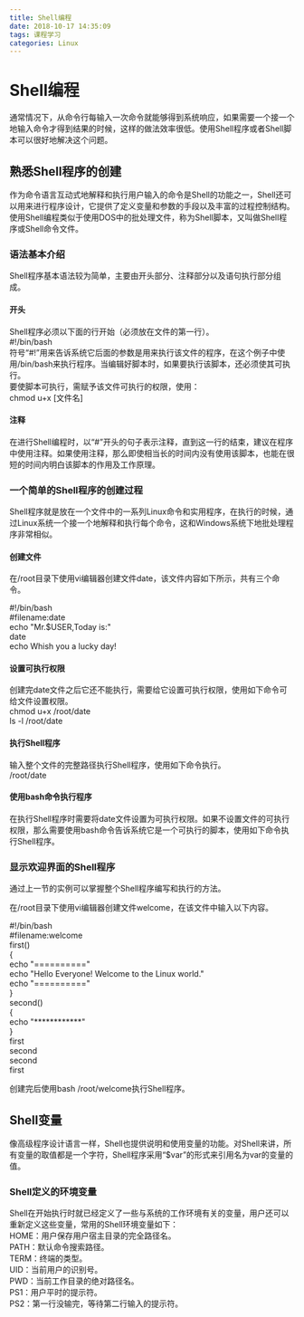 ```yaml
---
title: Shell编程
date: 2018-10-17 14:35:09
tags: 课程学习
categories: Linux
---
```


# Shell编程

通常情况下，从命令行每输入一次命令就能够得到系统响应，如果需要一个接一个地输入命令才得到结果的时候，这样的做法效率很低。使用Shell程序或者Shell脚本可以很好地解决这个问题。  

## 熟悉Shell程序的创建

作为命令语言互动式地解释和执行用户输入的命令是Shell的功能之一，Shell还可以用来进行程序设计，它提供了定义变量和参数的手段以及丰富的过程控制结构。使用Shell编程类似于使用DOS中的批处理文件，称为Shell脚本，又叫做Shell程序或Shell命令文件。  

### 语法基本介绍

Shell程序基本语法较为简单，主要由开头部分、注释部分以及语句执行部分组成。  

#### 开头

Shell程序必须以下面的行开始（必须放在文件的第一行）。  
\#!/bin/bash  
符号“#!”用来告诉系统它后面的参数是用来执行该文件的程序，在这个例子中使用/bin/bash来执行程序。当编辑好脚本时，如果要执行该脚本，还必须使其可执行。  
要使脚本可执行，需赋予该文件可执行的权限，使用：  
chmod u+x [文件名]  

#### 注释

在进行Shell编程时，以“#”开头的句子表示注释，直到这一行的结束，建议在程序中使用注释。如果使用注释，那么即使相当长的时间内没有使用该脚本，也能在很短的时间内明白该脚本的作用及工作原理。  

### 一个简单的Shell程序的创建过程

Shell程序就是放在一个文件中的一系列Linux命令和实用程序，在执行的时候，通过Linux系统一个接一个地解释和执行每个命令，这和Windows系统下地批处理程序非常相似。

#### 创建文件

在/root目录下使用vi编辑器创建文件date，该文件内容如下所示，共有三个命令。  

\#!/bin/bash  
\#filename:date  
echo "Mr.$USER,Today is:"  
date  
echo Whish you a lucky day!  

#### 设置可执行权限

创建完date文件之后它还不能执行，需要给它设置可执行权限，使用如下命令可给文件设置权限。  
chmod u+x /root/date  
ls -l /root/date  

#### 执行Shell程序

输入整个文件的完整路径执行Shell程序，使用如下命令执行。  
/root/date  

#### 使用bash命令执行程序

在执行Shell程序时需要将date文件设置为可执行权限。如果不设置文件的可执行权限，那么需要使用bash命令告诉系统它是一个可执行的脚本，使用如下命令执行Shell程序。  

### 显示欢迎界面的Shell程序

通过上一节的实例可以掌握整个Shell程序编写和执行的方法。  

在/root目录下使用vi编辑器创建文件welcome，在该文件中输入以下内容。  

\#!/bin/bash  
\#filename:welcome  
first()  
{  
echo "=========="  
echo "Hello Everyone! Welcome to the Linux world."  
echo "=========="  
}  
second()  
{  
echo "************"  
}  
first  
second  
second  
first  

创建完后使用bash /root/welcome执行Shell程序。  

## Shell变量

像高级程序设计语言一样，Shell也提供说明和使用变量的功能。对Shell来讲，所有变量的取值都是一个字符，Shell程序采用“$var”的形式来引用名为var的变量的值。  

### Shell定义的环境变量

Shell在开始执行时就已经定义了一些与系统的工作环境有关的变量，用户还可以重新定义这些变量，常用的Shell环境变量如下：  
HOME：用户保存用户宿主目录的完全路径名。  
PATH：默认命令搜索路径。  
TERM：终端的类型。  
UID：当前用户的识别号。  
PWD：当前工作目录的绝对路径名。  
PS1：用户平时的提示符。  
PS2：第一行没输完，等待第二行输入的提示符。  
